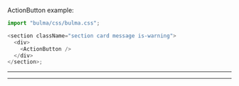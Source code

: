 ActionButton example:

```js
import "bulma/css/bulma.css";

<section className="section card message is-warning">
  <div>
    <ActionButton />
  </div>
</section>;
```

---

---
